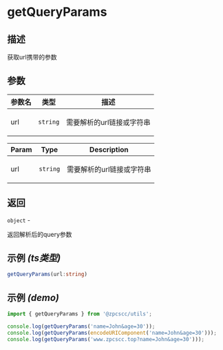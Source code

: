 # getQueryParams

## 描述

<p>获取url携带的参数</p>

## 参数

| 参数名 | 类型                | 描述                             |
| ------ | ------------------- | -------------------------------- |
| url    | <code>string</code> | <p>需要解析的url链接或字符串</p> |

| Param | Type                | Description                      |
| ----- | ------------------- | -------------------------------- |
| url   | <code>string</code> | <p>需要解析的url链接或字符串</p> |

## 返回

<code>object</code> - <p>返回解析后的query参数</p>

## 示例 _(ts类型)_

```typescript
getQueryParams(url:string)
```

## 示例 _(demo)_

```typescript
import { getQueryParams } from '@zpcscc/utils';

console.log(getQueryParams('name=John&age=30'));                          //  {name: 'John', age: '30'}
console.log(getQueryParams(encodeURIComponent('name=John&age=30')));      //  {name: 'John', age: '30'}
console.log(getQueryParams('www.zpcscc.top?name=John&age=30')));         //  {name: 'John', age: '30'}
```
